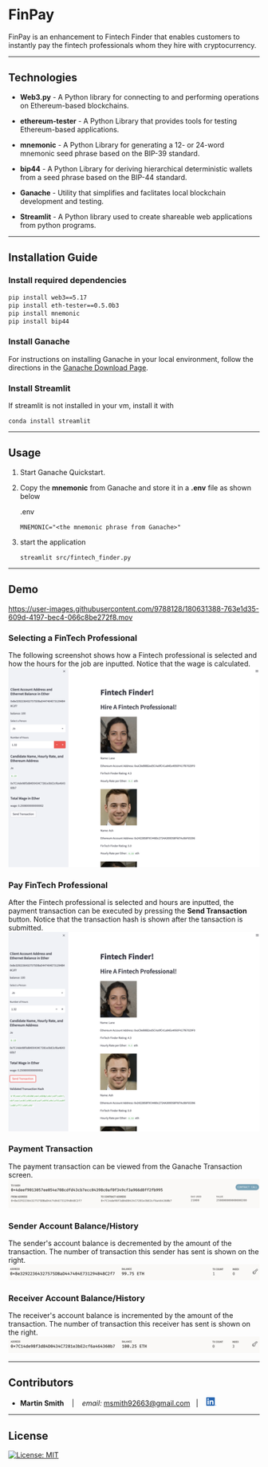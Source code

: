 # FinPay

FinPay is an enhancement to Fintech Finder that enables customers to instantly pay the fintech professionals whom they hire with cryptocurrency.

---

## Technologies

* **Web3.py** - A Python library for connecting to and performing operations on Ethereum-based blockchains.

* **ethereum-tester** - A Python Library that provides tools for testing Ethereum-based applications.

* **mnemonic** - A Python Library for generating a 12- or 24-word mnemonic seed phrase based on the BIP-39 standard.

* **bip44** - A Python Library for deriving hierarchical deterministic wallets from a seed phrase based on the BIP-44 standard.

* **Ganache** - Utility that simplifies and faclitates local blockchain development and testing.

* **Streamlit** - A Python library used to create shareable web applications from python programs.

---

## Installation Guide

### Install required dependencies

```
pip install web3==5.17
pip install eth-tester==0.5.0b3
pip install mnemonic
pip install bip44
```

### Install Ganache

For instructions on installing Ganache in your local environment, follow the directions in the [Ganache Download Page](https://www.trufflesuite.com/ganache).

### Install Streamlit
If streamlit is not installed in your vm, install it with
```
conda install streamlit
```

---

## Usage

1. Start Ganache Quickstart.
2. Copy the **mnemonic** from Ganache and store it in a **.env** file as shown below

    .env
    ```
    MNEMONIC="<the mnemonic phrase from Ganache>"
    ```

3. start the application

    ```
    streamlit src/fintech_finder.py
    ```
    
---

## Demo



https://user-images.githubusercontent.com/9788128/180631388-763e1d35-609d-4197-bec4-066c8be272f8.mov



### Selecting a FinTech Professional
The following screenshot shows how a Fintech professional is selected and how the hours for the job are inputted.  Notice that the wage is calculated. 
![select fintech professional](/images/finpay_select_professional.png)

### Pay FinTech Professional
After the Fintech professional is selected and hours are inputted, the payment transaction can be executed by pressing the **Send Transaction**  button.  Notice that the transaction hash is shown after the tansaction is submitted.
![pay fintech professional](/images/finpay_pay_professional.png)

### Payment Transaction
The payment transaction can be viewed from the Ganache Transaction screen.
![payment transaction](/images/finpay_transaction.png)

### Sender Account Balance/History
The sender's account balance is decremented by the amount of the transaction.  The number of transaction this sender has sent is shown on the right.
![sender balance](/images/finpay_sender_balance.png)

### Receiver Account Balance/History
The receiver's account balance is incremented by the amount of the transaction.  The number of transaction this receiver has sent is shown on the right.
![receiver balance](/images/finpay_receiver_balance.png)

---

## Contributors

*  **Martin Smith** <span>&nbsp;&nbsp;</span> |
<span>&nbsp;&nbsp;</span> *email:* msmith92663@gmail.com <span>&nbsp;&nbsp;</span>|
<span>&nbsp;&nbsp;</span> [<img src="images/LI-In-Bug.png" alt="in" width="20"/>](https://www.linkedin.com/in/smithmartinp/)


---

## License

[![License: MIT](https://img.shields.io/badge/License-MIT-yellow.svg)](LICENSE)
